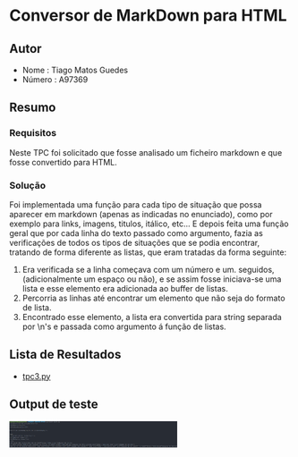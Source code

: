 # Conversor de MarkDown para HTML

## Autor
- Nome : Tiago Matos Guedes
- Número : A97369

## Resumo
### Requisitos

Neste TPC foi solicitado que fosse analisado um ficheiro markdown e que fosse convertido para HTML.

### Solução

Foi implementada uma função para cada tipo de situação que possa aparecer em markdown (apenas as indicadas no enunciado), como por exemplo para links, imagens, titulos, itálico, etc...
E depois feita uma função geral que por cada linha do texto passado como argumento, fazia as verificações de todos os tipos de situações que se podia encontrar, tratando de forma diferente as listas, que eram tratadas da forma seguinte:
1. Era verificada se a linha começava com um número e um. seguidos, (adicionalmente um espaço ou não), e se assim fosse iniciava-se uma lista e esse elemento era adicionada ao buffer de listas.
2. Percorria as linhas até encontrar um elemento que não seja do formato de lista.
3. Encontrado esse elemento, a lista era convertida para string separada por \n's e passada como argumento á função de listas.

## Lista de Resultados

- [tpc3.py](tpc3.py)

## Output de teste
<img src="image1.png" alt="Imagem" width="300"/>